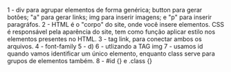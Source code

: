 1 - div para agrupar elementos de forma genérica; button para gerar botões; "a" para gerar links; img para inserir imagens; e "p" para inserir paragráfos.
2 - HTML é o "corpo" do site, onde você insere elementos. CSS é responsável pela aparência do site, tem como função aplicar estilo nos elementos presentes no HTML.
3 - tag link, para conectar ambos os arquivos.
4 - font-family
5 - d)
6 - utlizando a TAG img
7 - usamos id quando vamos identificar um único elemento, enquanto class serve para grupos de elementos também.
8 - #id {} e .class {}